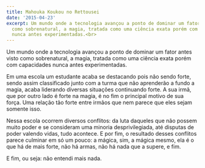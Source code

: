 ```yaml
---
title: Mahouka Koukou no Rettousei
date: '2015-04-23'
excerpt: Um mundo onde a tecnologia avançou a ponto de dominar um fator antes visto
  como sobrenatural, a magia, tratada como uma ciência exata porém com capacidades
  nunca antes experimentadas.<br>
---
```




Um mundo onde a tecnologia avançou a ponto de dominar um fator antes
visto como sobrenatural, a magia, tratada como uma ciência exata porém
com capacidades nunca antes experimentadas.

Em uma escola um estudante acaba se destacando pois não sendo forte,
sendo assim classificado junto com a turma que não aprenderão a fundo a
magia, acaba liderando diversas situações continuando forte. A sua irmã,
que por outro lado é forte na magia, é no fim o principal motivo de sua
força. Uma relação tão forte entre irmãos que nem parece que eles sejam
somente isso.

Nessa escola ocorrem diversos conflitos: da luta daqueles que não possem
muito poder e se consideram uma minoria desprivilegiada, até disputas de
poder valendo vidas, tudo acontece. E por fim, o resultado desses
conflitos parece culminar em só um pouco: a mágica, sim, a mágica mesmo,
ela é o que há de mais forte, não há armas, não há nada que a supere, e
fim.

E fim, ou seja: não entendi mais nada.



